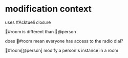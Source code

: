 # modification context

uses #Acktueli closure


🔘#room is different than 🔘@person

does 🔘#room mean everyone has access to the radio dial?

🔘#room[@person] modify a person's instance in a room